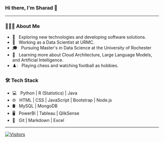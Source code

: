 ### Hi there, I'm Sharad 👋

***
<h3> 👨🏻‍💻 About Me </h3>


- 🤔 &nbsp; Exploring new technologies and developing software solutions.
- 💼 &nbsp; Working as a Data Scientist at URMC.
- 🎓 &nbsp; Pursuing Master's in Data Science at the University of Rochester
- 🌱 &nbsp; Learning more about Cloud Architecture, Large Language Models, and Artificial Intelligence.
- ♟️: &nbsp; Playing chess and watching football as hobbies.

<h3>🛠 Tech Stack</h3>

- 💻 &nbsp; Python | R (Statistics) | Java
- 🌐 &nbsp; HTML | CSS | JavaScript | Bootstrap | Node.js 
- 🛢 &nbsp; MySQL | MongoDB
- 🖥 &nbsp; PowerBI | Tableau | QlikSense
- 🔧 &nbsp; Git | Markdown | Excel
***
[![Visitors](https://api.visitorbadge.io/api/visitors?path=https%3A%2F%2Fgithub.com%2Fsharadsin29&countColor=%23263759)](https://visitorbadge.io/status?path=https%3A%2F%2Fgithub.com%2Fsharadsin29)
<!--
**sharadsin29/sharadsin29** is a ✨ _special_ ✨ repository because its `README.md` (this file) appears on your GitHub profile.

Here are some ideas to get you started:

- 🔭 I’m currently working on ...
- 🌱 I’m currently learning ...
- 👯 I’m looking to collaborate on ...
- 🤔 I’m looking for help with ...
- 💬 Ask me about ...
- 📫 How to reach me: ...
- 😄 Pronouns: ...
- ⚡ Fun fact: ...
-->
